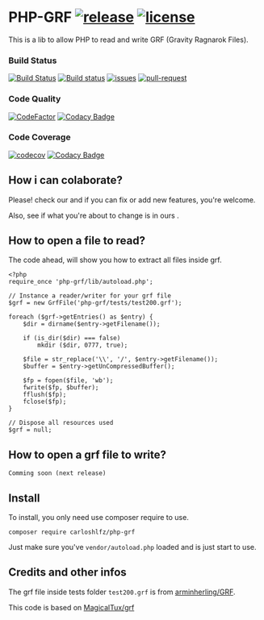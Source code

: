 # PHP-GRF [![release](https://img.shields.io/github/release/carloshenrq/php-grf.svg)](https://github.com/carloshenrq/php-grf/releases) [![license](https://img.shields.io/github/license/carloshenrq/php-grf.svg)](https://github.com/carloshenrq/php-grf)

This is a lib to allow PHP to read and write GRF (Gravity Ragnarok Files).

### Build Status

[![Build Status](https://travis-ci.com/carloshenrq/php-grf.svg?branch=master)](https://travis-ci.com/carloshenrq/php-grf) [![Build status](https://ci.appveyor.com/api/projects/status/pgw1am9vx6i7lhqk?svg=true)](https://ci.appveyor.com/project/carloshenrq/php-grf) [![issues](https://img.shields.io/github/issues/carloshenrq/php-grf.svg)](https://github.com/carloshenrq/php-grf/issues) [![pull-request](https://img.shields.io/github/issues-pr/carloshenrq/php-grf.svg)](https://github.com/carloshenrq/php-grf/pulls)

### Code Quality

[![CodeFactor](https://www.codefactor.io/repository/github/carloshenrq/php-grf/badge/master)](https://www.codefactor.io/repository/github/carloshenrq/php-grf/overview/master) [![Codacy Badge](https://api.codacy.com/project/badge/Grade/791bcc480eac42cb937183daf5b827ae)](https://www.codacy.com/app/carloshenrq/php-grf?utm_source=github.com&amp;utm_medium=referral&amp;utm_content=carloshenrq/php-grf&amp;utm_campaign=Badge_Grade)

### Code Coverage

[![codecov](https://codecov.io/gh/carloshenrq/php-grf/branch/master/graph/badge.svg)](https://codecov.io/gh/carloshenrq/php-grf) [![Codacy Badge](https://api.codacy.com/project/badge/Coverage/791bcc480eac42cb937183daf5b827ae)](https://www.codacy.com/app/carloshenrq/php-grf?utm_source=github.com&utm_medium=referral&utm_content=carloshenrq/php-grf&utm_campaign=Badge_Coverage)

## How i can colaborate?

Please! check our  and if you can fix or add new features, you're welcome.

Also, see if what you're about to change is in ours .

## How to open a file to read?

The code ahead, will show you how to extract all files inside grf.

```
<?php
require_once 'php-grf/lib/autoload.php';

// Instance a reader/writer for your grf file
$grf = new GrfFile('php-grf/tests/test200.grf');

foreach ($grf->getEntries() as $entry) {
    $dir = dirname($entry->getFilename());

    if (is_dir($dir) === false)
        mkdir ($dir, 0777, true);

    $file = str_replace('\\', '/', $entry->getFilename());
    $buffer = $entry->getUnCompressedBuffer();

    $fp = fopen($file, 'wb');
    fwrite($fp, $buffer);
    fflush($fp);
    fclose($fp);
}

// Dispose all resources used
$grf = null;
```

## How to open a grf file to write?

```
Comming soon (next release)
```

## Install

To install, you only need use composer require to use.

```
composer require carloshlfz/php-grf
```

Just make sure you've `vendor/autoload.php` loaded and is just start to use.

## Credits and other infos

The grf file inside tests folder `test200.grf` is from [arminherling/GRF](https://github.com/arminherling/GRF/).

This code is based on [MagicalTux/grf](https://github.com/MagicalTux/grf)

